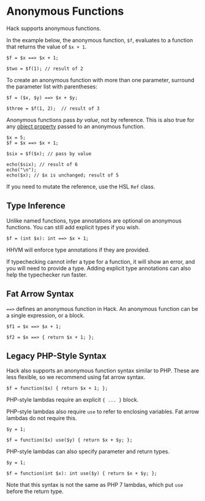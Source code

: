 # Anonymous Functions

Hack supports anonymous functions.

In the example below, the anonymous function, `$f`, evaluates to a function that
returns the value of `$x + 1`.

``` Hack
$f = $x ==> $x + 1;

$two = $f(1); // result of 2
```

To create an anonymous function with more than one parameter, surround the parameter
list with parentheses:

``` Hack
$f = ($x, $y) ==> $x + $y;

$three = $f(1, 2);  // result of 3
```

Anonymous functions pass _by value_, not by reference. This is also true for any
[object property](/hack/expressions-and-operators/member-selection) passed to an
anonymous function.

``` Hack
$x = 5;
$f = $x ==> $x + 1;

$six = $f($x); // pass by value

echo($six); // result of 6
echo("\n");
echo($x); // $x is unchanged; result of 5
```

If you need to mutate the reference, use the HSL `Ref` class.

## Type Inference

Unlike named functions, type annotations are optional on anonymous functions.
You can still add explicit types if you wish.

``` Hack
$f = (int $x): int ==> $x + 1;
```

HHVM will enforce type annotations if they are provided.

If typechecking cannot infer a type for a function, it will show an
error, and you will need to provide a type. Adding explicit type
annotations can also help the typechecker run faster.

## Fat Arrow Syntax

`==>` defines an anonymous function in Hack. An anonymous function can
be a single expression, or a block.

``` Hack
$f1 = $x ==> $x + 1;

$f2 = $x ==> { return $x + 1; };
```

## Legacy PHP-Style Syntax

Hack also supports an anonymous function syntax similar to PHP. These
are less flexible, so we recommend using fat arrow syntax.

``` Hack
$f = function($x) { return $x + 1; };
```

PHP-style lambdas require an explicit `{ ... }` block.

PHP-style lambdas also require `use` to refer to enclosing variables. Fat
arrow lambdas do not require this.

``` Hack
$y = 1;

$f = function($x) use($y) { return $x + $y; };
```

PHP-style lambdas can also specify parameter and return types.

``` Hack
$y = 1;

$f = function(int $x): int use($y) { return $x + $y; };
```

Note that this syntax is not the same as PHP 7 lambdas, which put
`use` before the return type.
